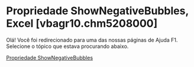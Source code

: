 
# Propriedade ShowNegativeBubbles, Excel [vbagr10.chm5208000]

Olá! Você foi redirecionado para uma das nossas páginas de Ajuda F1. Selecione o tópico que estava procurando abaixo.

[Propriedade ShowNegativeBubbles](http://msdn.microsoft.com/library/1ef1b415-8e89-a57d-249c-db7e85086d4c%28Office.15%29.aspx)
